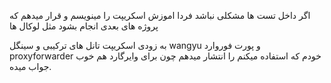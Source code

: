 اگر داخل تست ها مشکلی نباشد فردا اموزش اسکریپت را مینویسم و قرار میدهم که پروژه های بعدی انجام بشود مثل لوکال ها

به زودی اسکریپت تانل های ترکیبی و سینگل wangyu و پورت فوروارد proxyforwarder خودم که استفاده میکنم را انتشار میدهم چون برای وایرگارد هم خوب جواب میده. 
